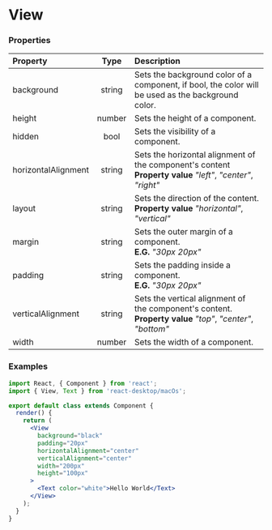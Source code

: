 # View

### Properties

Property            | Type         | Description
:------------------ | :-----------:| :----------
background          | string       | Sets the background color of a component, if bool, the color will be used as the background color.
height              | number       | Sets the height of a component.
hidden              | bool         | Sets the visibility of a component.
horizontalAlignment | string       | Sets the horizontal alignment of the component's content<br/>__Property value__ _"left"_, _"center"_, _"right"_
layout              | string       | Sets the direction of the content.<br/>__Property value__ _"horizontal"_, _"vertical"_
margin              | string       | Sets the outer margin of a component.<br/>__E.G.__ _"30px 20px"_
padding             | string       | Sets the padding inside a component.<br/>__E.G.__ _"30px 20px"_
verticalAlignment   | string       | Sets the vertical alignment of the component's content.<br/>__Property value__ _"top"_, _"center"_, _"bottom"_
width               | number       | Sets the width of a component.

### Examples

```jsx
import React, { Component } from 'react';
import { View, Text } from 'react-desktop/macOs';

export default class extends Component {
  render() {
    return (
      <View
        background="black"
        padding="20px"
        horizontalAlignment="center"
        verticalAlignment="center"
        width="200px"
        height="100px"
      >
        <Text color="white">Hello World</Text>
      </View>
    );
  }
}
```
